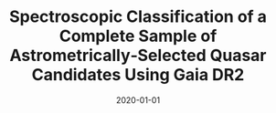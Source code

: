 ---
title: "Spectroscopic Classification of a Complete Sample of Astrometrically‑Selected Quasar Candidates Using Gaia DR2"
authbefore: "K. E. Heintz, J. P. U. Fynbo, S. J. Geier, P. Møller, J.‑K. Krogager, C. Konstantopoulou, A. de Burgos, L. Christensen, C. L. Steinhardt, B. Milvang‑Jensen, P. Jakobsson, E. Hog, B. E. H. K. Arvedlund, C. R. Christiansen, T. B. Hansen, P. D. Henriksen, K. B. Kuszon, I. B. McKenzie, K. A. Mosekjær, M. F. K. Paulsen, M. N. Sukstorf, "
authafter: "and S. K. K. Orgaard"
collection: publications
permalink: /publication/2020-01-01-spectroscopic-classification
date: 2020-01-01
venue: 'Astronomy & Astrophysics 644 (2020): A17'
pubtype: 'astro'
paperurl: https://www.aanda.org/articles/aa/full_html/2020/12/aa39262-20/aa39262-20.html
pdf: /publications/files/spectroscopic-classification.pdf
---